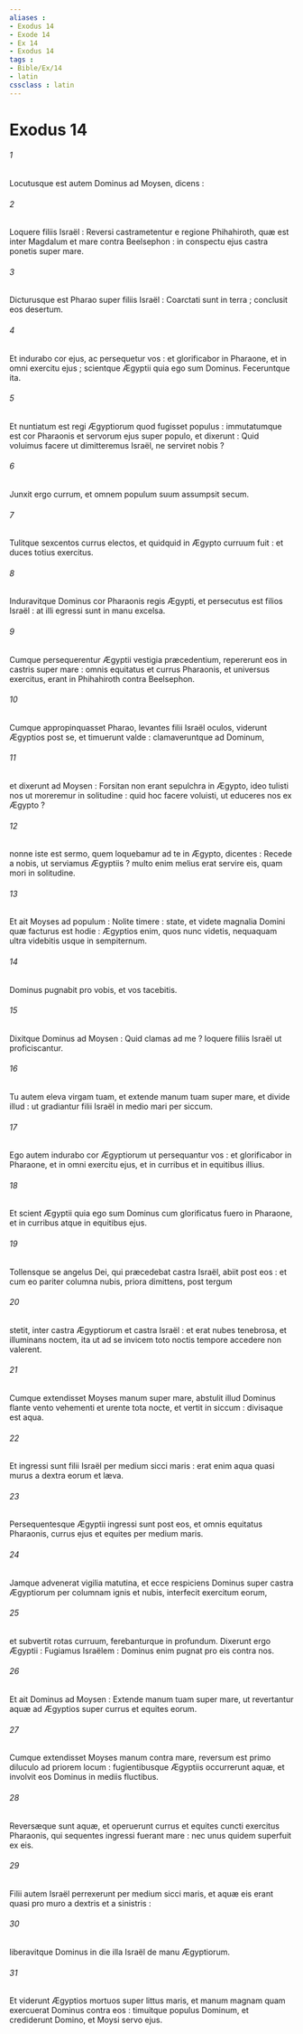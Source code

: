 ```yaml
---
aliases : 
- Exodus 14
- Exode 14
- Ex 14
- Exodus 14
tags : 
- Bible/Ex/14
- latin
cssclass : latin
---
```


# Exodus 14

###### 1
Locutusque est autem Dominus ad Moysen, dicens :
###### 2
Loquere filiis Israël : Reversi castrametentur e regione Phihahiroth, quæ est inter Magdalum et mare contra Beelsephon : in conspectu ejus castra ponetis super mare.
###### 3
Dicturusque est Pharao super filiis Israël : Coarctati sunt in terra ; conclusit eos desertum.
###### 4
Et indurabo cor ejus, ac persequetur vos : et glorificabor in Pharaone, et in omni exercitu ejus ; scientque Ægyptii quia ego sum Dominus. Feceruntque ita.
###### 5
Et nuntiatum est regi Ægyptiorum quod fugisset populus : immutatumque est cor Pharaonis et servorum ejus super populo, et dixerunt : Quid voluimus facere ut dimitteremus Israël, ne serviret nobis ?
###### 6
Junxit ergo currum, et omnem populum suum assumpsit secum.
###### 7
Tulitque sexcentos currus electos, et quidquid in Ægypto curruum fuit : et duces totius exercitus.
###### 8
Induravitque Dominus cor Pharaonis regis Ægypti, et persecutus est filios Israël : at illi egressi sunt in manu excelsa.
###### 9
Cumque persequerentur Ægyptii vestigia præcedentium, repererunt eos in castris super mare : omnis equitatus et currus Pharaonis, et universus exercitus, erant in Phihahiroth contra Beelsephon.
###### 10
Cumque appropinquasset Pharao, levantes filii Israël oculos, viderunt Ægyptios post se, et timuerunt valde : clamaveruntque ad Dominum,
###### 11
et dixerunt ad Moysen : Forsitan non erant sepulchra in Ægypto, ideo tulisti nos ut moreremur in solitudine : quid hoc facere voluisti, ut educeres nos ex Ægypto ?
###### 12
nonne iste est sermo, quem loquebamur ad te in Ægypto, dicentes : Recede a nobis, ut serviamus Ægyptiis ? multo enim melius erat servire eis, quam mori in solitudine.
###### 13
Et ait Moyses ad populum : Nolite timere : state, et videte magnalia Domini quæ facturus est hodie : Ægyptios enim, quos nunc videtis, nequaquam ultra videbitis usque in sempiternum.
###### 14
Dominus pugnabit pro vobis, et vos tacebitis.
###### 15
Dixitque Dominus ad Moysen : Quid clamas ad me ? loquere filiis Israël ut proficiscantur.
###### 16
Tu autem eleva virgam tuam, et extende manum tuam super mare, et divide illud : ut gradiantur filii Israël in medio mari per siccum.
###### 17
Ego autem indurabo cor Ægyptiorum ut persequantur vos : et glorificabor in Pharaone, et in omni exercitu ejus, et in curribus et in equitibus illius.
###### 18
Et scient Ægyptii quia ego sum Dominus cum glorificatus fuero in Pharaone, et in curribus atque in equitibus ejus.
###### 19
Tollensque se angelus Dei, qui præcedebat castra Israël, abiit post eos : et cum eo pariter columna nubis, priora dimittens, post tergum
###### 20
stetit, inter castra Ægyptiorum et castra Israël : et erat nubes tenebrosa, et illuminans noctem, ita ut ad se invicem toto noctis tempore accedere non valerent.
###### 21
Cumque extendisset Moyses manum super mare, abstulit illud Dominus flante vento vehementi et urente tota nocte, et vertit in siccum : divisaque est aqua.
###### 22
Et ingressi sunt filii Israël per medium sicci maris : erat enim aqua quasi murus a dextra eorum et læva.
###### 23
Persequentesque Ægyptii ingressi sunt post eos, et omnis equitatus Pharaonis, currus ejus et equites per medium maris.
###### 24
Jamque advenerat vigilia matutina, et ecce respiciens Dominus super castra Ægyptiorum per columnam ignis et nubis, interfecit exercitum eorum,
###### 25
et subvertit rotas curruum, ferebanturque in profundum. Dixerunt ergo Ægyptii : Fugiamus Israëlem : Dominus enim pugnat pro eis contra nos.
###### 26
Et ait Dominus ad Moysen : Extende manum tuam super mare, ut revertantur aquæ ad Ægyptios super currus et equites eorum.
###### 27
Cumque extendisset Moyses manum contra mare, reversum est primo diluculo ad priorem locum : fugientibusque Ægyptiis occurrerunt aquæ, et involvit eos Dominus in mediis fluctibus.
###### 28
Reversæque sunt aquæ, et operuerunt currus et equites cuncti exercitus Pharaonis, qui sequentes ingressi fuerant mare : nec unus quidem superfuit ex eis.
###### 29
Filii autem Israël perrexerunt per medium sicci maris, et aquæ eis erant quasi pro muro a dextris et a sinistris :
###### 30
liberavitque Dominus in die illa Israël de manu Ægyptiorum.
###### 31
Et viderunt Ægyptios mortuos super littus maris, et manum magnam quam exercuerat Dominus contra eos : timuitque populus Dominum, et crediderunt Domino, et Moysi servo ejus.
